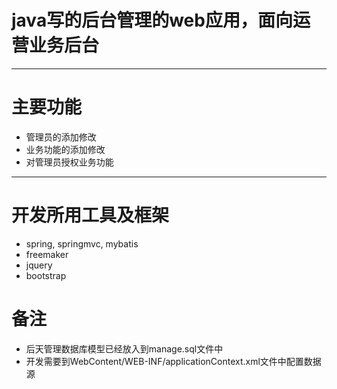 # java写的后台管理的web应用，面向运营业务后台

---

# 主要功能

- 管理员的添加修改
- 业务功能的添加修改
- 对管理员授权业务功能

---

# 开发所用工具及框架

- spring, springmvc, mybatis
- freemaker
- jquery
- bootstrap

# 备注

- 后天管理数据库模型已经放入到manage.sql文件中
- 开发需要到WebContent/WEB-INF/applicationContext.xml文件中配置数据源
